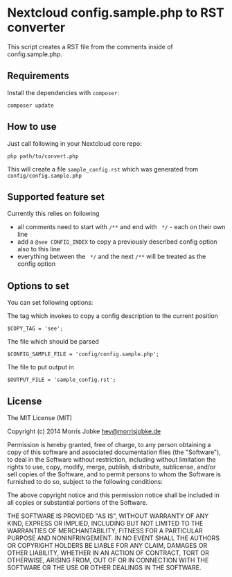 # Nextcloud config.sample.php to RST converter

This script creates a RST file from the comments inside of config.sample.php.

## Requirements

Install the dependencies with `composer`:

	composer update

## How to use

Just call following in your Nextcloud core repo:

	php path/to/convert.php

This will create a file `sample_config.rst` which was generated from `config/config.sample.php`

## Supported feature set

Currently this relies on following

 * all comments need to start with `/**` and end with ` */` - each on their own line
 * add a `@see CONFIG_INDEX` to copy a previously described config option also to this line
 * everything between the ` */` and the next `/**` will be treated as the config option

## Options to set

You can set following options:

The tag which invokes to copy a config description to the current position

	$COPY_TAG = 'see';

The file which should be parsed

	$CONFIG_SAMPLE_FILE = 'config/config.sample.php';

The file to put output in

	$OUTPUT_FILE = 'sample_config.rst';

## License

The MIT License (MIT)

Copyright (c) 2014 Morris Jobke <hey@morrisjobke.de>

Permission is hereby granted, free of charge, to any person obtaining a copy
of this software and associated documentation files (the "Software"), to deal
in the Software without restriction, including without limitation the rights
to use, copy, modify, merge, publish, distribute, sublicense, and/or sell
copies of the Software, and to permit persons to whom the Software is
furnished to do so, subject to the following conditions:

The above copyright notice and this permission notice shall be included in all
copies or substantial portions of the Software.

THE SOFTWARE IS PROVIDED "AS IS", WITHOUT WARRANTY OF ANY KIND, EXPRESS OR
IMPLIED, INCLUDING BUT NOT LIMITED TO THE WARRANTIES OF MERCHANTABILITY,
FITNESS FOR A PARTICULAR PURPOSE AND NONINFRINGEMENT. IN NO EVENT SHALL THE
AUTHORS OR COPYRIGHT HOLDERS BE LIABLE FOR ANY CLAIM, DAMAGES OR OTHER
LIABILITY, WHETHER IN AN ACTION OF CONTRACT, TORT OR OTHERWISE, ARISING FROM,
OUT OF OR IN CONNECTION WITH THE SOFTWARE OR THE USE OR OTHER DEALINGS IN THE
SOFTWARE.
